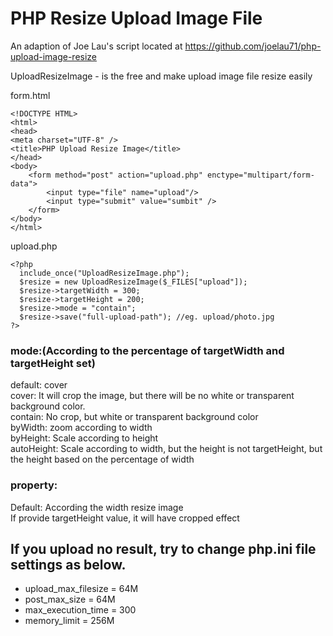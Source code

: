 # PHP Resize Upload Image File

An adaption of Joe Lau's script located at https://github.com/joelau71/php-upload-image-resize

UploadResizeImage - is the free and make upload image file resize easily

form.html
```
<!DOCTYPE HTML>
<html>
<head>
<meta charset="UTF-8" />
<title>PHP Upload Resize Image</title>
</head>
<body>
	<form method="post" action="upload.php" enctype="multipart/form-data">
		<input type="file" name="upload"/>
		<input type="submit" value="sumbit" />
	</form>
</body>
</html>
```

upload.php
```
<?php
  include_once("UploadResizeImage.php");
  $resize = new UploadResizeImage($_FILES["upload"]);
  $resize->targetWidth = 300;
  $resize->targetHeight = 200;
  $resize->mode = "contain";
  $resize->save("full-upload-path"); //eg. upload/photo.jpg
?>
```

### mode:(According to the percentage of targetWidth and targetHeight set)<br>
default: cover<br>
cover: It will crop the image, but there will be no white or transparent background color.<br>
contain: No crop, but white or transparent background color<br>
byWidth: zoom according to width<br>
byHeight: Scale according to height<br>
autoHeight: Scale according to width, but the height is not targetHeight, but the height based on the percentage of width<br>

### property:
Default: According the width resize image<br>
If provide targetHeight value, it will have cropped effect

## If you upload no result, try to change php.ini file settings as below.

- upload_max_filesize = 64M
- post_max_size = 64M
- max_execution_time = 300
- memory_limit = 256M
